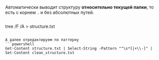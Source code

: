Автоматически выводит структуру **относительно текущей папки**, то есть с корнем `.` и без абсолютных путей.
```powershell
```
tree /F /A > structure.txt
```

А далее отредактируем по паттерну
```powershell
Get-Content structure.txt | Select-String -Pattern "^\s*[|+\\-]" | Set-Content clean_structure.txt
```

